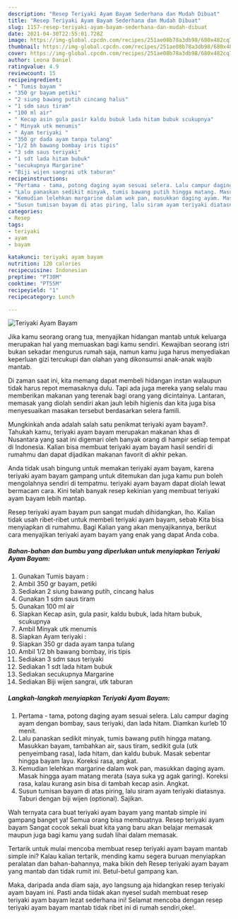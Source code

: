 ```yaml
---
description: "Resep Teriyaki Ayam Bayam Sederhana dan Mudah Dibuat"
title: "Resep Teriyaki Ayam Bayam Sederhana dan Mudah Dibuat"
slug: 1157-resep-teriyaki-ayam-bayam-sederhana-dan-mudah-dibuat
date: 2021-04-30T22:55:01.728Z
image: https://img-global.cpcdn.com/recipes/251ae08b78a3db98/680x482cq70/teriyaki-ayam-bayam-foto-resep-utama.jpg
thumbnail: https://img-global.cpcdn.com/recipes/251ae08b78a3db98/680x482cq70/teriyaki-ayam-bayam-foto-resep-utama.jpg
cover: https://img-global.cpcdn.com/recipes/251ae08b78a3db98/680x482cq70/teriyaki-ayam-bayam-foto-resep-utama.jpg
author: Leona Daniel
ratingvalue: 4.9
reviewcount: 15
recipeingredient:
- " Tumis bayam "
- "350 gr bayam petiki"
- "2 siung bawang putih cincang halus"
- "1 sdm saus tiram"
- "100 ml air"
- " Kecap asin gula pasir kaldu bubuk lada hitam bubuk scukupnya"
- " Minyak utk menumis"
- " Ayam teriyaki "
- "350 gr dada ayam tanpa tulang"
- "1/2 bh bawang bombay iris tipis"
- "3 sdm saus teriyaki"
- "1 sdt lada hitam bubuk"
- "secukupnya Margarine"
- "Biji wijen sangrai utk taburan"
recipeinstructions:
- "Pertama - tama, potong daging ayam sesuai selera. Lalu campur daging ayam dengan bombay, saus teriyaki, dan lada hitam. Diamkan kurleb 10 menit."
- "Lalu panaskan sedikit minyak, tumis bawang putih hingga matang. Masukkan bayam, tambahkan air, saus tiram, sedikit gula (utk penyeimbang rasa), lada hitam, dan kaldu bubuk. Masak sebentar hingga bayam layu. Koreksi rasa, angkat."
- "Kemudian lelehkan margarine dalam wok pan, masukkan daging ayam. Masak hingga ayam matang merata (saya suka yg agak garing). Koreksi rasa, kalau kurang asin bisa di tambah kecap asin. Angkat."
- "Susun tumisan bayam di atas piring, lalu siram ayam teriyaki diatasnya. Taburi dengan biji wijen (optional). Sajikan."
categories:
- Resep
tags:
- teriyaki
- ayam
- bayam

katakunci: teriyaki ayam bayam 
nutrition: 120 calories
recipecuisine: Indonesian
preptime: "PT30M"
cooktime: "PT55M"
recipeyield: "1"
recipecategory: Lunch

---
```



![Teriyaki Ayam Bayam](https://img-global.cpcdn.com/recipes/251ae08b78a3db98/680x482cq70/teriyaki-ayam-bayam-foto-resep-utama.jpg)

Jika kamu seorang orang tua, menyajikan hidangan mantab untuk keluarga merupakan hal yang memuaskan bagi kamu sendiri. Kewajiban seorang istri bukan sekadar mengurus rumah saja, namun kamu juga harus menyediakan keperluan gizi tercukupi dan olahan yang dikonsumsi anak-anak wajib mantab.

Di zaman  saat ini, kita memang dapat membeli hidangan instan walaupun tidak harus repot memasaknya dulu. Tapi ada juga mereka yang selalu mau memberikan makanan yang terenak bagi orang yang dicintainya. Lantaran, memasak yang diolah sendiri akan jauh lebih higienis dan kita juga bisa menyesuaikan masakan tersebut berdasarkan selera famili. 



Mungkinkah anda adalah salah satu penikmat teriyaki ayam bayam?. Tahukah kamu, teriyaki ayam bayam merupakan makanan khas di Nusantara yang saat ini digemari oleh banyak orang di hampir setiap tempat di Indonesia. Kalian bisa membuat teriyaki ayam bayam hasil sendiri di rumahmu dan dapat dijadikan makanan favorit di akhir pekan.

Anda tidak usah bingung untuk memakan teriyaki ayam bayam, karena teriyaki ayam bayam gampang untuk ditemukan dan juga kamu pun boleh mengolahnya sendiri di tempatmu. teriyaki ayam bayam dapat diolah lewat bermacam cara. Kini telah banyak resep kekinian yang membuat teriyaki ayam bayam lebih mantap.

Resep teriyaki ayam bayam pun sangat mudah dihidangkan, lho. Kalian tidak usah ribet-ribet untuk membeli teriyaki ayam bayam, sebab Kita bisa menyiapkan di rumahmu. Bagi Kalian yang akan menyajikannya, berikut cara menyajikan teriyaki ayam bayam yang enak yang dapat Anda coba.

<!--inarticleads1-->

##### Bahan-bahan dan bumbu yang diperlukan untuk menyiapkan Teriyaki Ayam Bayam:

1. Gunakan  Tumis bayam :
1. Ambil 350 gr bayam, petiki
1. Sediakan 2 siung bawang putih, cincang halus
1. Gunakan 1 sdm saus tiram
1. Gunakan 100 ml air
1. Siapkan  Kecap asin, gula pasir, kaldu bubuk, lada hitam bubuk, scukupnya
1. Ambil  Minyak utk menumis
1. Siapkan  Ayam teriyaki :
1. Siapkan 350 gr dada ayam tanpa tulang
1. Ambil 1/2 bh bawang bombay, iris tipis
1. Sediakan 3 sdm saus teriyaki
1. Sediakan 1 sdt lada hitam bubuk
1. Sediakan secukupnya Margarine
1. Sediakan Biji wijen sangrai, utk taburan




<!--inarticleads2-->

##### Langkah-langkah menyiapkan Teriyaki Ayam Bayam:

1. Pertama - tama, potong daging ayam sesuai selera. Lalu campur daging ayam dengan bombay, saus teriyaki, dan lada hitam. Diamkan kurleb 10 menit.
1. Lalu panaskan sedikit minyak, tumis bawang putih hingga matang. Masukkan bayam, tambahkan air, saus tiram, sedikit gula (utk penyeimbang rasa), lada hitam, dan kaldu bubuk. Masak sebentar hingga bayam layu. Koreksi rasa, angkat.
1. Kemudian lelehkan margarine dalam wok pan, masukkan daging ayam. Masak hingga ayam matang merata (saya suka yg agak garing). Koreksi rasa, kalau kurang asin bisa di tambah kecap asin. Angkat.
1. Susun tumisan bayam di atas piring, lalu siram ayam teriyaki diatasnya. Taburi dengan biji wijen (optional). Sajikan.




Wah ternyata cara buat teriyaki ayam bayam yang mantab simple ini gampang banget ya! Semua orang bisa membuatnya. Resep teriyaki ayam bayam Sangat cocok sekali buat kita yang baru akan belajar memasak maupun juga bagi kamu yang sudah lihai dalam memasak.

Tertarik untuk mulai mencoba membuat resep teriyaki ayam bayam mantab simple ini? Kalau kalian tertarik, mending kamu segera buruan menyiapkan peralatan dan bahan-bahannya, maka bikin deh Resep teriyaki ayam bayam yang mantab dan tidak rumit ini. Betul-betul gampang kan. 

Maka, daripada anda diam saja, ayo langsung aja hidangkan resep teriyaki ayam bayam ini. Pasti anda tiidak akan nyesel sudah membuat resep teriyaki ayam bayam lezat sederhana ini! Selamat mencoba dengan resep teriyaki ayam bayam mantab tidak ribet ini di rumah sendiri,oke!.

